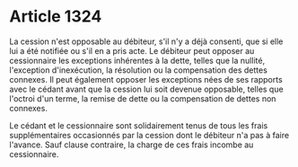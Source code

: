 # Article 1324

La cession n'est opposable au débiteur, s'il n'y a déjà consenti, que si elle lui a été notifiée ou s'il en a pris acte. Le débiteur peut opposer au cessionnaire les exceptions inhérentes à la dette, telles que la nullité, l'exception d'inexécution, la résolution ou la compensation des dettes connexes. Il peut également opposer les exceptions nées de ses rapports avec le cédant avant que la cession lui soit devenue opposable, telles que l'octroi d'un terme, la remise de dette ou la compensation de dettes non connexes.

Le cédant et le cessionnaire sont solidairement tenus de tous les frais supplémentaires occasionnés par la cession dont le débiteur n'a pas à faire l'avance. Sauf clause contraire, la charge de ces frais incombe au cessionnaire.
